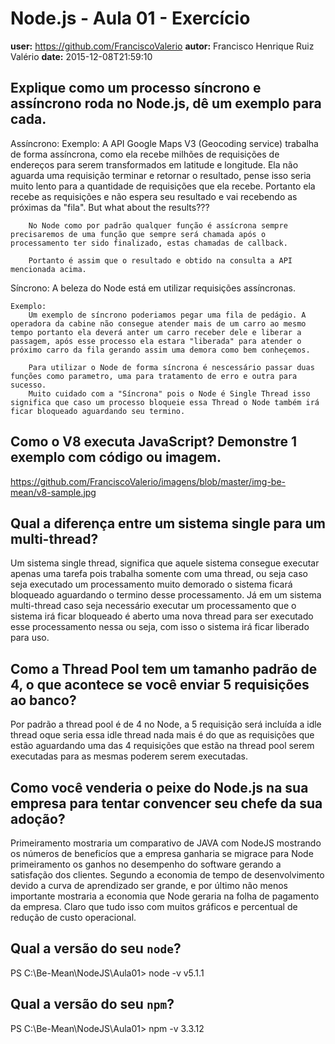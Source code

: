 # Node.js - Aula 01 - Exercício
**user:** https://github.com/FranciscoValerio
**autor:** Francisco Henrique Ruiz Valério
**date:** 2015-12-08T21:59:10

## Explique como um processo síncrono e assíncrono roda no Node.js, dê um exemplo para cada.

Assíncrono:
	Exemplo: 
		A API Google Maps V3 (Geocoding service) trabalha de forma assíncrona, como ela recebe milhões de requisições de endereços para serem transformados em latitude e longitude. Ela não aguarda uma requisição terminar e retornar o resultado, pense isso seria muito lento para a quantidade de requisições que ela recebe. Portanto ela recebe as requisições e não espera seu resultado e vai recebendo as próximas da "fila". But what about the results???

		No Node como por padrão qualquer função é assícrona sempre precisaremos de uma função que sempre será chamada após o processamento ter sido finalizado, estas chamadas de callback.

		Portanto é assim que o resultado e obtido na consulta a API mencionada acima.


Síncrono:
	A beleza do Node está em utilizar requisições assíncronas.

	Exemplo:
		Um exemplo de síncrono poderiamos pegar uma fila de pedágio. A operadora da cabine não consegue atender mais de um carro ao mesmo tempo portanto ela deverá anter um carro receber dele e liberar a passagem, após esse processo ela estara "liberada" para atender o próximo carro da fila gerando assim uma demora como bem conheçemos.

		Para utilizar o Node de forma síncrona é nescessário passar duas funções como parametro, uma para tratamento de erro e outra para sucesso.
		Muito cuidado com a "Síncrona" pois o Node é Single Thread isso significa que caso um processo bloqueie essa Thread o Node também irá ficar bloqueado aguardando seu termino.


## Como o V8 executa JavaScript? Demonstre 1 exemplo com código ou imagem.

https://github.com/FranciscoValerio/imagens/blob/master/img-be-mean/v8-sample.jpg

## Qual a diferença entre um sistema single para um multi-thread?

Um sistema single thread, significa que aquele sistema consegue executar apenas uma tarefa pois trabalha somente com uma thread, ou seja caso seja executado um processamento muito demorado o sistema ficará bloqueado aguardando o termino desse processamento. Já em um sistema multi-thread caso seja necessário executar um processamento que o sistema irá ficar bloqueado é aberto uma nova thread para ser executado esse processamento nessa ou seja, com isso o sistema irá ficar liberado para uso.

## Como a Thread Pool tem um tamanho padrão de 4, o que acontece se você enviar 5 requisições ao banco?

Por padrão a thread pool é de 4 no Node, a 5 requisição será incluída a idle thread oque seria essa idle thread nada mais é do que as requisições que estão aguardando uma das 4 requisições que estão na thread pool serem executadas para as mesmas poderem serem executadas.

## Como você venderia o peixe do Node.js na sua empresa para tentar convencer seu chefe da sua adoção?

Primeiramento mostraria um comparativo de JAVA com NodeJS mostrando os números de beneficíos que a empresa ganharia se migrace para Node primeiramento os ganhos no desempenho do software gerando a satisfação dos clientes. Segundo a economia de tempo de desenvolvimento devido a curva de aprendizado ser grande, e por último não menos importante mostraria a economia que Node geraria na folha de pagamento da empresa. Claro que tudo isso com muitos gráficos e percentual de redução de custo operacional.

## Qual a versão do seu `node`?

PS C:\Be-Mean\NodeJS\Aula01> node -v
v5.1.1

## Qual a versão do seu `npm`?

PS C:\Be-Mean\NodeJS\Aula01> npm -v
3.3.12
